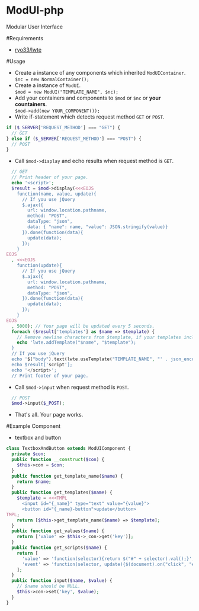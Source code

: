 # ModUI-php
Modular User Interface

#Requirements
* [ryo33/lwte](https://github.com/ryo33/lwte.js)  
  
#Usage
* Create a instance of any components which inherited `ModUIContainer`.  
`$nc = new NormalContainer();`
* Create a instance of `ModUI`.  
`$mod = new ModUI("TEMPLATE_NAME", $nc);`
* Add your containers and components to `$mod` or `$nc` or **your countainers**.  
`$mod->add(new YOUR_COMPONENT());`
* Write if-statement which detects request method `GET` or `POST`.  
```php
if ($_SERVER['REQUEST_METHOD'] === "GET") {
  // GET
} else if ($_SERVER['REQUEST_METHOD'] === "POST") {
  // POST
}
```
* Call `$mod->display` and echo results when request method is `GET`.  
```php
  // GET
  // Print header of your page.
  echo '<script>';
  $result = $mod->display(<<<EOJS
    function(name, value, update){
      // If you use jQuery
      $.ajax({
        url: window.location.pathname,
        method: "POST",
        dataType: "json",
        data: { "name": name, "value": JSON.stringify(value)}
      }).done(function(data){
        update(data);
      });
    }
EOJS
  , <<<EOJS
    function(update){
      // If you use jQuery
      $.ajax({
        url: window.location.pathname,
        method: "POST",
        dataType: "json",
      }).done(function(data){
        update(data);
      });
    }
EOJS
  , 5000); // Your page will be updated every 5 seconds.
  foreach ($result['templates'] as $name => $template) {
    // Remove newline characters from $template, if your templates include them.
    echo 'lwte.addTemplate("$name", "$template");
  }
  // If you use jQuery
  echo '$("body").text(lwte.useTemplate("TEMPLATE_NAME", "' . json_encode($result['values']) . '"))';
  echo $result['script'];
  echo '</script>';
  // Print footer of your page.
```
* Call `$mod->input` when request method is `POST`.  
```php
  // POST
  $mod->input($_POST);
```
* That's all. Your page works.

#Example Component
* textbox and button 
```php
class TextboxAndButton extends ModUIComponent {
  private $con;
  public function __construct($con) {
    $this->con = $con;
  }
  public function get_template_name($name) {
    return $name;
  }
  public function get_templates($name) {
    $template = <<<TMPL
      <input id="{_name}" type="text" value="{value}">
      <button id="{_name}-button">update</button>
TMPL;
    return [$this->get_template_name($name) => $template];
  }
  public function get_values($name) {
    return ['value' => $this->_con->get('key')];
  }
  public function get_scripts($name) {
    return [
      'value' => 'function(selector){return $("#" + selector).val();}',
      'event' => 'function(selector, update){$(document).on("click", "#" + selector + "-button", update);}'
    ];
  }
  public function input($name, $value) {
    // $name should be NULL.
    $this->con->set('key', $value);
  }
}
```
